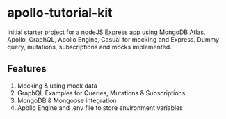 # apollo-tutorial-kit

Initial starter project for a nodeJS Express app using MongoDB Atlas, Apollo, GraphQL, Apollo Engine, Casual for mocking and Express. Dummy query, mutations, subscriptions and mocks implemented.

## Features
1. Mocking & using mock data
2. GraphQL Examples for Queries, Mutations & Subscriptions
3. MongoDB & Mongoose integration
4. Apollo Engine and .env file to store environment variables

